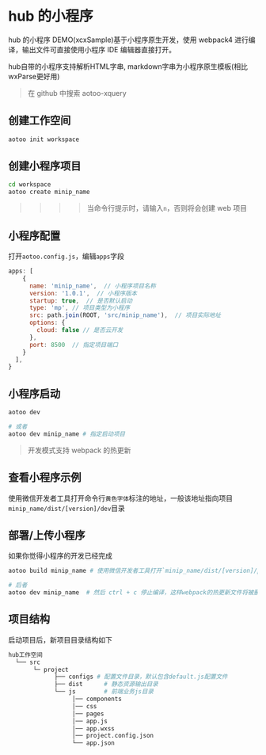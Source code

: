 # hub 的小程序

hub 的小程序 DEMO(xcxSample)基于小程序原生开发，使用 webpack4 进行编译，输出文件可直接使用小程序 IDE 编辑器直接打开。  

hub自带的小程序支持解析HTML字串, markdown字串为小程序原生模板(相比wxParse更好用)

> 在 github 中搜索 aotoo-xquery

## 创建工作空间

```bash
aotoo init workspace
```

## 创建小程序项目

```bash
cd workspace
aotoo create minip_name
```

>>>> 当命令行提示时，请输入`n`，否则将会创建 web 项目

## 小程序配置

打开`aotoo.config.js`，编辑`apps`字段

```javascript
apps: [
    {
      name: 'minip_name',  // 小程序项目名称
      version: '1.0.1',  // 小程序版本
      startup: true,  // 是否默认启动
      type: 'mp', // 项目类型为小程序
      src: path.join(ROOT, 'src/minip_name'),  // 项目实际地址
      options: {
        cloud: false // 是否云开发
      },
      port: 8500  // 指定项目端口
    }
  ],
}
```

## 小程序启动

```bash
aotoo dev

# 或者
aotoo dev minip_name # 指定启动项目
```

> 开发模式支持 webpack 的热更新

## 查看小程序示例

使用微信开发者工具打开命令行`黄色字体`标注的地址，一般该地址指向项目`minip_name/dist/[version]/dev`目录

## 部署/上传小程序

如果你觉得小程序的开发已经完成

```bash
aotoo build minip_name # 使用微信开发者工具打开`minip_name/dist/[version]/pro`目录

# 后者
aotoo dev minip_name  # 然后 ctrl + c 停止编译，这样webpack的热更新文件将被删除，使用微信开发工具重新打开
```

## 项目结构  

启动项目后，新项目目录结构如下  

```bash
hub工作空间
  └── src
       └─ project
             ├── configs # 配置文件目录，默认包含default.js配置文件
             ├── dist      # 静态资源输出目录
             └── js        # 前端业务js目录
                  │── components
                  │── css
                  │── pages
                  │── app.js  
                  │── app.wxss  
                  │── project.config.json  
                  └── app.json
```

